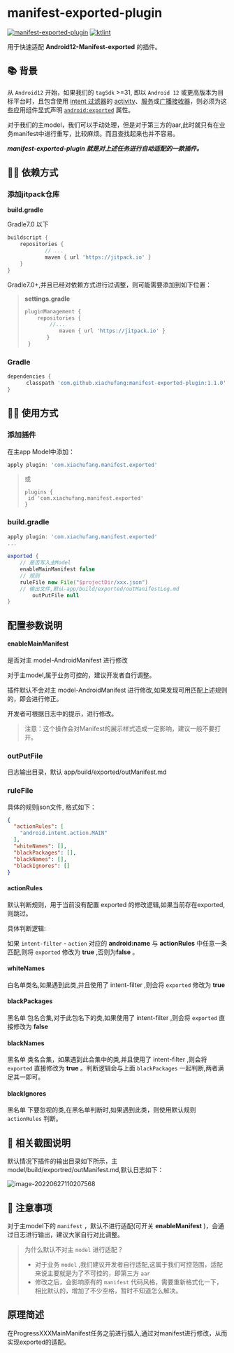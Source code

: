 # manifest-exported-plugin
[![manifest-exported-plugin](https://jitpack.io/v/xiachufang/manifest-exported-plugin.svg)](https://jitpack.io/#xiachufang/manifest-exported-plugin) [![ktlint](https://img.shields.io/badge/code%20style-%E2%9D%A4-FF4081.svg)](https://ktlint.github.io/)

用于快速适配 **Android12-Manifest-exported** 的插件。

## 📚 背景

从 `Android12` 开始，如果我们的 `tagSdk` >=31, 即以 `Android 12` 或更高版本为目标平台时，且包含使用 [intent 过滤器](https://developer.android.com/guide/components/intents-filters#Receiving)的 [activity](https://developer.android.com/guide/components/activities/intro-activities)、[服务](https://developer.android.com/guide/components/services)或[广播接收器](https://developer.android.com/guide/components/broadcasts)，则必须为这些应用组件显式声明 [`android:exported`](https://developer.android.com/guide/topics/manifest/activity-element#exported) 属性。

对于我们的主model，我们可以手动处理，但是对于第三方的aar,此时就只有在业务manifest中进行重写，比较麻烦。而且查找起来也并不容易。

***manifest-exported-plugin 就是对上述任务进行自动适配的一款插件。***

## 👨‍💻‍ 依赖方式

### 添加jitpack仓库

**build.gradle**

Gradle7.0 以下

```groovy
buildscript {
	repositories {
			// ...
			maven { url 'https://jitpack.io' }
	}
}
```

Gradle7.0+,并且已经对依赖方式进行过调整，则可能需要添加到如下位置：

> **settings.gradle**
>
> ```groovy
> pluginManagement {
>     repositories {
>         //...
>            maven { url 'https://jitpack.io' }
>        }
>  }
> ```

### Gradle

```groovy
dependencies {
      classpath 'com.github.xiachufang:manifest-exported-plugin:1.1.0'
}
```

## 👨‍🔧‍ 使用方式

### 添加插件

在主app Model中添加：

```groovy
apply plugin: 'com.xiachufang.manifest.exported'
```

> 或
>
> ```
> plugins {
>  id 'com.xiachufang.manifest.exported'
> }
> ```

### build.gradle

```groovy
apply plugin: 'com.xiachufang.manifest.exported'
...
  
exported {
    // 是否写入主Model
    enableMainManifest false
    // 规则
    ruleFile new File("$projectDir/xxx.json")
    // 输出文件,默认-app/build/exported/outManifestLog.md
		outPutFile null
}
```

## 配置参数说明

#### enableMainManifest

是否对主 model-AndroidManifest 进行修改

对于主model,属于业务可控的，建议开发者自行调整。

插件默认不会对主 model-AndroidManifest 进行修改,如果发现可用匹配上述规则的，即会进行修正。

开发者可根据日志中的提示，进行修改。

> 注意：这个操作会对Manifest的展示样式造成一定影响，建议一般不要打开。

### outPutFile

日志输出目录，默认 app/build/exported/outManifest.md

### ruleFile

具体的规则json文件, 格式如下：

```json
{
  "actionRules": [
    "android.intent.action.MAIN"
  ],
  "whiteNames": [],
  "blackPackages": [],
  "blackNames": [],
  "blackIgnores": []
}
```

#### actionRules

默认判断规则，用于当前没有配置 exported 的修改逻辑,如果当前存在exported,则跳过。

具体判断逻辑: 

如果 `intent-filter` - `action` 对应的 **android:name** 与 **actionRules** 中任意一条匹配,则将 `exported` 修改为 **true** ,否则为**false** 。

#### whiteNames

白名单类名,如果遇到此类,并且使用了 intent-filter ,则会将 `exported` 修改为 **true**

#### blackPackages

黑名单 包名合集,对于此包名下的类,如果使用了 intent-filter ,则会将 `exported` 直接修改为 **false**

#### blackNames

黑名单 类名合集，如果遇到此合集中的类,并且使用了 intent-filter ,则会将 `exported` 直接修改为 **true** 。判断逻辑会与上面 `blackPackages` 一起判断,两者满足其一即可。

#### blackIgnores

黑名单 下要忽视的类,在黑名单判断时,如果遇到此类，则使用默认规则 `actionRules` 判断。



## 📰 相关截图说明

默认情况下插件的输出目录如下所示，主 model/build/exportred/outManifest.md,默认日志如下：

![image-20220627110207568](https://tva1.sinaimg.cn/large/e6c9d24ely1h3mmdgxn8mj229j0u011e.jpg)

## 💭 注意事项

对于主model下的 `manifest` ，默认不进行适配(可开关 **enableManifest** )，会通过日志进行输出，建议大家自行对比调整。

> 为什么默认不对主 `model` 进行适配？
>
> - 对于业务 `model` ,我们建议开发者自行适配,这属于我们可控范围，适配来说主要就是为了不可控的，即第三方 `aar`
> - 修改之后，会影响原有的 `manifest` 代码风格，需要重新格式化一下，相比默认的，增加了不少空格，暂时不知道怎么解决。


## 原理简述

在ProgressXXXMainManifest任务之前进行插入,通过对manifest进行修改，从而实现exported的适配。
